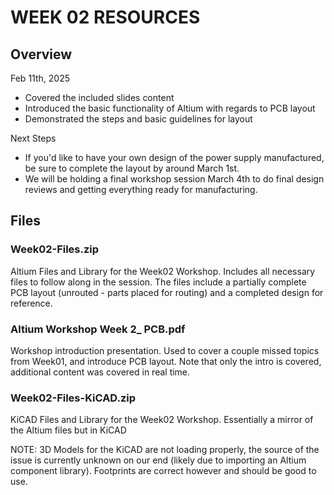 # WEEK 02 RESOURCES
## Overview

Feb 11th, 2025

- Covered the included slides content
- Introduced the basic functionality of Altium with regards to PCB layout
- Demonstrated the steps and basic guidelines for layout

Next Steps
- If you'd like to have your own design of the power supply manufactured, be sure to complete the layout by around March 1st.
- We will be holding a final workshop session March 4th to do final design reviews and getting everything ready for manufacturing.

## Files
### Week02-Files.zip
Altium Files and Library for the Week02 Workshop. Includes all necessary files to follow along in the session.
The files include a partially complete PCB layout (unrouted - parts placed for routing) and a completed design for reference.

### Altium Workshop Week 2_ PCB.pdf
Workshop introduction presentation. Used to cover a couple missed topics from Week01, and introduce PCB layout. Note that only the intro is covered, additional content was covered in real time.

### Week02-Files-KiCAD.zip
KiCAD Files and Library for the Week02 Workshop. Essentially a mirror of the Altium files but in KiCAD

NOTE: 3D Models for the KiCAD are not loading properly, the source of the issue is currently unknown on our end (likely due to importing an Altium component library). Footprints are correct however and should be good to use.
